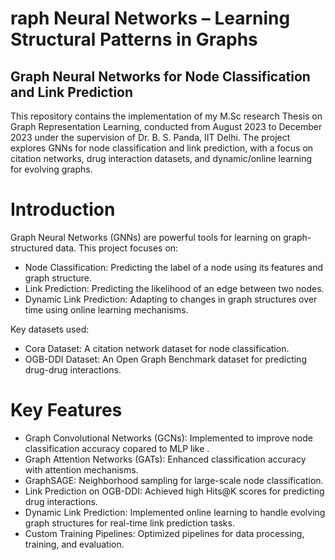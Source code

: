 # raph Neural Networks – Learning Structural Patterns in Graphs
## Graph Neural Networks for Node Classification and Link Prediction
This repository contains the implementation of my M.Sc research Thesis on Graph Representation Learning, conducted from August 2023 to December 2023 under the supervision of Dr. B. S. Panda, IIT Delhi. The project explores GNNs for node classification and link prediction, with a focus on citation networks, drug interaction datasets, and dynamic/online learning for evolving graphs.

# Introduction
Graph Neural Networks (GNNs) are powerful tools for learning on graph-structured data. This project focuses on:
* Node Classification: Predicting the label of a node using its features and graph structure.
* Link Prediction: Predicting the likelihood of an edge between two nodes.
* Dynamic Link Prediction: Adapting to changes in graph structures over time using online learning mechanisms.

Key datasets used:
* Cora Dataset: A citation network dataset for node classification.
* OGB-DDI Dataset: An Open Graph Benchmark dataset for predicting drug-drug interactions.

# Key Features
* Graph Convolutional Networks (GCNs): Implemented to improve node classification accuracy copared to MLP like .
* Graph Attention Networks (GATs): Enhanced classification accuracy with attention mechanisms.
* GraphSAGE: Neighborhood sampling for large-scale node classification.
* Link Prediction on OGB-DDI: Achieved high Hits@K scores for predicting drug interactions.
* Dynamic Link Prediction: Implemented online learning to handle evolving graph structures for real-time link prediction tasks.
* Custom Training Pipelines: Optimized pipelines for data processing, training, and evaluation.
